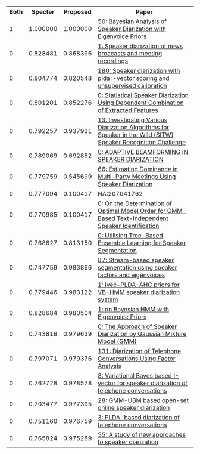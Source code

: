 <html><table><tr>
<th>Both</th>
<th>Specter</th>
<th>Proposed</th>
<th>Paper</th>
</tr>
<tr>
<td>1</td>
<td>1.000000</td>
<td>1.000000</td>
<td><a href="https://www.semanticscholar.org/paper/36db5cc928d01b13246582d71bde84fabbd24a19">50: Bayesian Analysis of Speaker Diarization with Eigenvoice Priors</a></td>
</tr>
<tr>
<td>0</td>
<td>0.828481</td>
<td>0.868396</td>
<td><a href="https://www.semanticscholar.org/paper/6da1c5dfb3e0eb7766d05397f00285c1d4e5ff7e">1: Speaker diarization of news broacasts and meeting recordings</a></td>
</tr>
<tr>
<td>0</td>
<td>0.804774</td>
<td>0.820548</td>
<td><a href="https://www.semanticscholar.org/paper/312815d3897fce372a27f53041723ec61dd8c818">180: Speaker diarization with plda i-vector scoring and unsupervised calibration</a></td>
</tr>
<tr>
<td>0</td>
<td>0.801201</td>
<td>0.852276</td>
<td><a href="https://www.semanticscholar.org/paper/2366d664a708296c155e0e414aa372d5d203377c">0: Statistical Speaker Diarization Using Dependent Combination of Extracted Features</a></td>
</tr>
<tr>
<td>0</td>
<td>0.792257</td>
<td>0.937931</td>
<td><a href="https://www.semanticscholar.org/paper/691e32f42711425ab48fbd7abe1ce887d3dc2a02">13: Investigating Various Diarization Algorithms for Speaker in the Wild (SITW) Speaker Recognition Challenge</a></td>
</tr>
<tr>
<td>0</td>
<td>0.789069</td>
<td>0.692852</td>
<td><a href="https://www.semanticscholar.org/paper/b80708601c9d1e3332594bda1cad8a2235f815df">0: ADAPTIVE BEAMFORMING IN SPEAKER DIARIZATION</a></td>
</tr>
<tr>
<td>0</td>
<td>0.779759</td>
<td>0.545699</td>
<td><a href="https://www.semanticscholar.org/paper/4b46ccba9ade4db3e134a232a101ce60da6b3906">66: Estimating Dominance in Multi-Party Meetings Using Speaker Diarization</a></td>
</tr>
<tr>
<td>0</td>
<td>0.777094</td>
<td>0.100417</td>
<td>NA:207041762</td>
</tr>
<tr>
<td>0</td>
<td>0.770985</td>
<td>0.100417</td>
<td><a href="https://www.semanticscholar.org/paper/1f68d4ddc0f6c3bfb3f672122dc60d6aab96897f">0: On the Determination of Optimal Model Order for GMM-Based Text-Independent Speaker Identification</a></td>
</tr>
<tr>
<td>0</td>
<td>0.768627</td>
<td>0.813150</td>
<td><a href="https://www.semanticscholar.org/paper/8f1686a5523b7e36b9ecfaeb1bc4d3f86f21a0a1">0: Utilising Tree-Based Ensemble Learning for Speaker Segmentation</a></td>
</tr>
<tr>
<td>0</td>
<td>0.747759</td>
<td>0.983866</td>
<td><a href="https://www.semanticscholar.org/paper/238bf06690018dd3c49742c37d7a555afae9c404">87: Stream-based speaker segmentation using speaker factors and eigenvoices</a></td>
</tr>
<tr>
<td>0</td>
<td>0.779446</td>
<td>0.983122</td>
<td><a href="https://www.semanticscholar.org/paper/4a00d3cf2bb181e8705d003a48459c78886be2c5">1: Ivec-PLDA-AHC priors for VB-HMM speaker diarization system</a></td>
</tr>
<tr>
<td>0</td>
<td>0.828684</td>
<td>0.980504</td>
<td><a href="https://www.semanticscholar.org/paper/4704e8e4c89440737286dd2edc29993e3576df12">1: on Bayesian HMM with Eigenvoice Priors</a></td>
</tr>
<tr>
<td>0</td>
<td>0.743818</td>
<td>0.979639</td>
<td><a href="https://www.semanticscholar.org/paper/d42f0e41fc3f338f73b3f7ed0ef4884a89372516">0: The Approach of Speaker Diarization by Gaussian Mixture Model (GMM)</a></td>
</tr>
<tr>
<td>0</td>
<td>0.797071</td>
<td>0.979376</td>
<td><a href="https://www.semanticscholar.org/paper/14295d8043c32ba88a87a16840a5400f08a2653b">131: Diarization of Telephone Conversations Using Factor Analysis</a></td>
</tr>
<tr>
<td>0</td>
<td>0.762728</td>
<td>0.978578</td>
<td><a href="https://www.semanticscholar.org/paper/3a9cb7ac3838f0980ed56aa29301cf5462c39309">8: Variational Bayes based I-vector for speaker diarization of telephone conversations</a></td>
</tr>
<tr>
<td>0</td>
<td>0.703477</td>
<td>0.977395</td>
<td><a href="https://www.semanticscholar.org/paper/cf1a832327d9ab8be89fd8283871b64ed931ca3e">28: GMM-UBM based open-set online speaker diarization</a></td>
</tr>
<tr>
<td>0</td>
<td>0.751160</td>
<td>0.976759</td>
<td><a href="https://www.semanticscholar.org/paper/25b36fa145e0d86d66e79765b0138a2ff38df72b">3: PLDA-based diarization of telephone conversations</a></td>
</tr>
<tr>
<td>0</td>
<td>0.765824</td>
<td>0.975289</td>
<td><a href="https://www.semanticscholar.org/paper/69c38c9317233cdc7bc0ec707c9af1b615d0020f">55: A study of new approaches to speaker diarization</a></td>
</tr>
</table></html>
